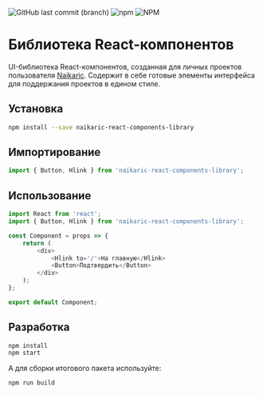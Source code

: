 ![GitHub last commit (branch)](https://img.shields.io/github/last-commit/Naikaric/naikaric-react-components-library/master?style=plastic) ![npm](https://img.shields.io/npm/v/naikaric-react-components-library) ![NPM](https://img.shields.io/npm/l/naikaric-react-components-library)

# Библиотека React-компонентов
UI-библиотека React-компонентов, созданная для личных проектов пользователя [Naikaric](https://github.com/Naikaric). Содержит в себе готовые элементы интерфейса для поддержания проектов в едином стиле.

## Установка
```sh
npm install --save naikaric-react-components-library
```

## Импортирование
```js
import { Button, Hlink } from 'naikaric-react-components-library';
```

## Использование
```js
import React from 'react';
import { Button, Hlink } from 'naikaric-react-components-library';

const Component = props => {
    return (
        <div>
            <Hlink to='/'>На главную</Hlink>
            <Button>Подтвердить</Button>
        </div>
    );
};

export default Component;
```

## Разработка
```sh
npm install
npm start
```

А для сборки итогового пакета используйте:
```sh
npm run build
```